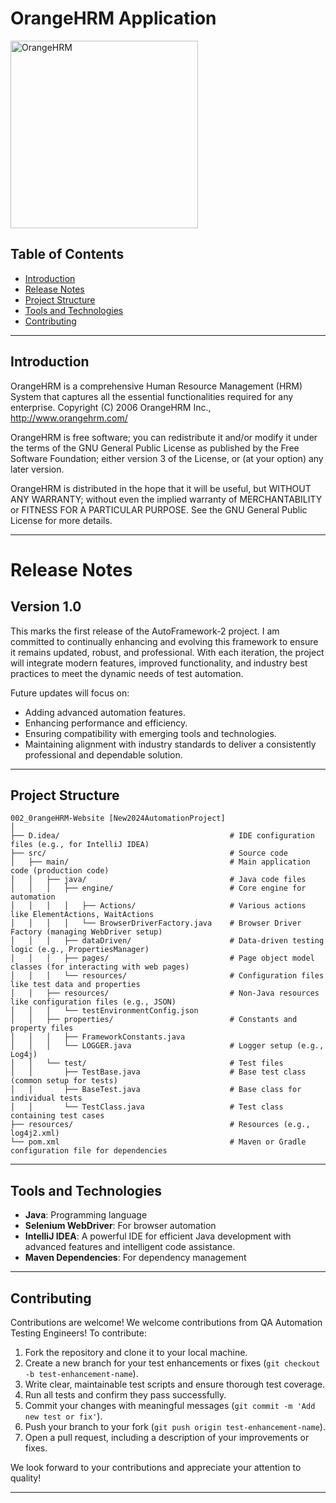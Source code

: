 # OrangeHRM Application

<img src="https://opensource-demo.orangehrmlive.com/web/images/ohrm_branding.png?v=1721393199309" alt="OrangeHRM" width="300">

## Table of Contents
- [Introduction](#introduction)
- [Release Notes](#release-notes)
- [Project Structure](#project-structure)
- [Tools and Technologies](#tools-and-technologies)
- [Contributing](#contributing)

---
## Introduction
OrangeHRM is a comprehensive Human Resource Management (HRM) System that captures all the essential functionalities required for any enterprise. Copyright (C) 2006 OrangeHRM Inc., http://www.orangehrm.com/

OrangeHRM is free software; you can redistribute it and/or modify it under the terms of the GNU General Public License as published by the Free Software Foundation; either version 3 of the License, or (at your option) any later version.

OrangeHRM is distributed in the hope that it will be useful, but WITHOUT ANY WARRANTY; without even the implied warranty of MERCHANTABILITY or FITNESS FOR A PARTICULAR PURPOSE. See the GNU General Public License for more details.

---
# Release Notes
## Version 1.0
This marks the first release of the AutoFramework-2 project.
I am committed to continually enhancing and evolving this framework to ensure it remains updated, robust, and professional.
With each iteration, the project will integrate modern features, improved functionality, and industry best practices to meet the dynamic needs of test automation.

Future updates will focus on:
- Adding advanced automation features.
- Enhancing performance and efficiency.
- Ensuring compatibility with emerging tools and technologies.
- Maintaining alignment with industry standards to deliver a consistently professional and dependable solution.
---
## Project Structure
```
002_0rangeHRM-Website [New2024AutomationProject]
│
├── D.idea/                                      # IDE configuration files (e.g., for IntelliJ IDEA)
├── src/                                         # Source code
│   ├── main/                                    # Main application code (production code)
│   │   ├── java/                                # Java code files
│   │   │   ├── engine/                          # Core engine for automation
│   │   │   │   ├── Actions/                     # Various actions like ElementActions, WaitActions
│   │   │   │   └── BrowserDriverFactory.java    # Browser Driver Factory (managing WebDriver setup)
│   │   │   ├── dataDriven/                      # Data-driven testing logic (e.g., PropertiesManager)
│   │   │   ├── pages/                           # Page object model classes (for interacting with web pages)
│   │   │   └── resources/                       # Configuration files like test data and properties
│   │   ├── resources/                           # Non-Java resources like configuration files (e.g., JSON)
│   │   │   └── testEnvironmentConfig.json
│   │   ├── properties/                          # Constants and property files
│   │   │   ├── FrameworkConstants.java
│   │   │   └── LOGGER.java                      # Logger setup (e.g., Log4j)
│   │   └── test/                                # Test files
│   │       ├── TestBase.java                    # Base test class (common setup for tests)
│   │       ├── BaseTest.java                    # Base class for individual tests
│   │       └── TestClass.java                   # Test class containing test cases
├── resources/                                   # Resources (e.g., log4j2.xml)
└── pom.xml                                      # Maven or Gradle configuration file for dependencies

```

---
## Tools and Technologies
- **Java**: Programming language
- **Selenium WebDriver**: For browser automation
- **IntelliJ IDEA**: A powerful IDE for efficient Java development with advanced features and intelligent code assistance.
- **Maven Dependencies**: For dependency management

---
## Contributing
Contributions are welcome!
We welcome contributions from QA Automation Testing Engineers! To contribute:

1. Fork the repository and clone it to your local machine.
2. Create a new branch for your test enhancements or fixes (`git checkout -b test-enhancement-name`).
3. Write clear, maintainable test scripts and ensure thorough test coverage.
4. Run all tests and confirm they pass successfully.
5. Commit your changes with meaningful messages (`git commit -m 'Add new test or fix'`).
6. Push your branch to your fork (`git push origin test-enhancement-name`).
7. Open a pull request, including a description of your improvements or fixes.

We look forward to your contributions and appreciate your attention to quality!

---
